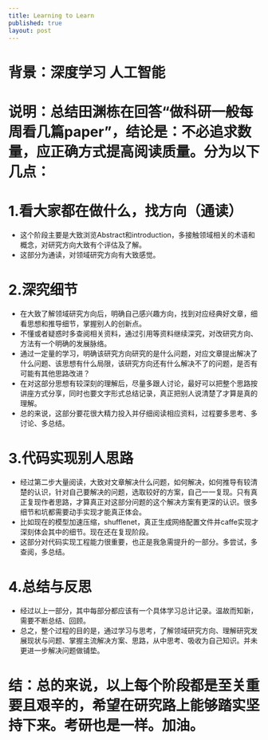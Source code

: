 ```yaml
---
title: Learning to Learn
published: true
layout: post
---
```


# 背景：深度学习 人工智能

# 说明：总结田渊栋在回答“做科研一般每周看几篇paper”，结论是：不必追求数量，应正确方式提高阅读质量。分为以下几点：

# 1.看大家都在做什么，找方向（通读）

- 这个阶段主要是大致浏览Abstract和introduction，多接触领域相关的术语和概念，对研究方向大致有个评估及了解。
- 这部分为通读，对领域研究方向有大致感觉。

# 2.深究细节

- 在大致了解领域研究方向后，明确自己感兴趣方向，找到对应经典好文章，细看思想和推导细节，掌握别人的创新点。
- 不懂或者疑惑时多查阅相关资料，通过引用等资料继续深究，对改研究方向、方法有一个明确的发展脉络。
- 通过一定量的学习，明确该研究方向研究的是什么问题，对应文章提出解决了什么问题、该思想有什么局限，该研究方向还有什么解决不了的问题，是否有可能有其他思路改进？
- 在对这部分思想有较深刻的理解后，尽量多跟人讨论，最好可以把整个思路按讲座方式分享，同时也要文字形式总结记录，真正把别人说清楚了才算是真的理解。
- 总的来说，这部分要花很大精力投入并仔细阅读相应资料，过程要多思考、多讨论、多总结。

# 3.代码实现别人思路

- 经过第二步大量阅读，大致对文章解决什么问题，如何解决，如何推导有较清楚的认识，针对自己要解决的问题，选取较好的方案，自己一一复现。只有真正复现作者思路，才算真正对这部分问题的这个解决方案有更深的认识。很多细节和坑都需要动手实现才能真正体会。
- 比如现在的模型加速压缩，shufflenet，真正生成网络配置文件并caffe实现才深刻体会其中的细节。现在还在复现阶段。
- 这部分对代码实现工程能力很重要，也正是我急需提升的一部分。多尝试，多查阅，多总结。

# 4.总结与反思

- 经过以上一部分，其中每部分都应该有一个具体学习总计记录。温故而知新，需要不断总结、回顾。
- 总之，整个过程的目的是，通过学习与思考，了解领域研究方向、理解研究发展现状与问题、掌握主流解决方案、思路，从中思考、吸收为自己知识。并未更进一步解决问题做铺垫。

# 结：总的来说，以上每个阶段都是至关重要且艰辛的，希望在研究路上能够踏实坚持下来。考研也是一样。加油。